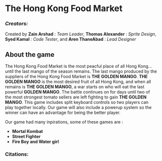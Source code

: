 # The Hong Kong Food Market 

### *Creators:*
Created by **Zain Arshad** : *Team Leader*, **Thomas Alexander** : *Sprite Design*, **Syed Kamal** : *Code Tester*, and **Aren ThaneAbad** : *Lead Designer*

## About the game
The Hong Kong Food Market is the most peacful place of all Hong Kong... until the last mango of the season remains. The last mango produced by the suppliers of the Hong Kong
Food Market is **THE GOLDEN MANGO**. **THE GOLDEN MANGO** is the most desired fruit of all Hong Kong, and when all remains is **THE GOLDEN MANGO**, a war starts on who will eat the last
powerful **GOLDEN MANGO**. The battle continues on for days until two of the most strongest tomato sellers are left fighting to gain **THE GOLDEN MANGO**. This game includes split 
keyboard controls so two players can play together locally. Our game will also include a powerup system so the winner can have an advantage for being the better player.

Our game had many inpirations, some of these games are :
  - **Mortal Kombat**
  - **Street Fighter**
  - **Fire Boy and Water girl**

### Citations: 
